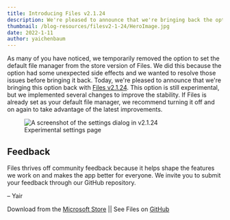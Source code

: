 ```yaml
---
title: Introducing Files v2.1.24
description: We're pleased to announce that we're bringing back the option to set Files as the default file manager.
thumbnail: /blog-resources/filesv2-1-24/HeroImage.jpg
date: 2022-1-11
author: yaichenbaum
---
```


As many of you have noticed, we temporarily removed the option to set the default file manager from the store version of Files. We did this because the option had some unexpected side effects and we wanted to resolve those issues before bringing it back. Today, we're pleased to announce that we're bringing this option back with [Files v2.1.24]({'https://click.linksynergy.com/deeplink?id=pVFXwNFwveg&mid=24542&murl=https%3A%2F%2Fwww.microsoft.com%2Fstore%2Fapps%2F9NGHP3DX8HDX'}). This option is still experimental, but we implemented several changes to improve the stability. If Files is already set as your default file manager, we recommend turning it off and on again to take advantage of the latest improvements.

<figure class="margin-bottom">
    <img src="/blog-resources/filesv2-1-24/Settings-Dialog-Experimental.png" alt="A screenshot of the settings dialog in v2.1.24" />
    <figcaption>Experimental settings page</figcaption>
</figure>

## Feedback

Files thrives off community feedback because it helps shape the features we work on and makes the app better for
everyone. We invite you to submit your feedback through our GitHub repository.

– Yair

Download from
the [Microsoft Store]({'https://click.linksynergy.com/deeplink?id=pVFXwNFwveg&mid=24542&murl=https%3A%2F%2Fwww.microsoft.com%2Fstore%2Fapps%2F9NGHP3DX8HDX'})
|| See Files on [GitHub](https://github.com/files-community/Files)
